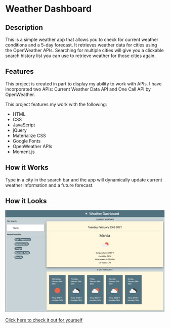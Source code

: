 # Weather Dashboard


## Description

This is a simple weather app that allows you to check for current weather conditions and a 5-day forecast. It retrieves weather data for cities using the OpenWeather APIs. Searching for multiple cities will give you a clickable search history list you can use to retrieve weather for those cities again.

## Features

This project is created in part to display my ability to work with APIs. I have incorporated two APIs: Current Weather Data API and One Call API by OpenWeather. 

This project features my work with the following:

* HTML
* CSS
* JavaScript
* jQuery
* Materialize CSS
* Google Fonts
* OpenWeather APIs
* Moment.js

## How it Works
Type in a city in the search bar and the app will dynamically update current weather information and a future forecast.

## How it Looks

![screenshot](Screenshot.png)

[Click here to check it out for yourself](https://spclk.github.io/weather-dashboard/)